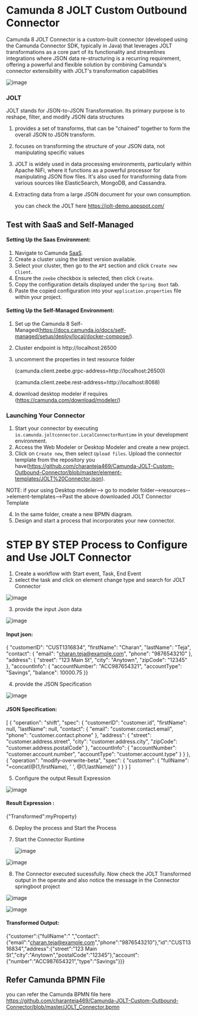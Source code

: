 
# Camunda 8 JOLT Custom Outbound Connector

Camunda 8 JOLT Connector is a custom-built connector (developed using the Camunda Connector SDK, typically in Java) that leverages JOLT transformations as a core part of its functionality and streamlines integrations where JSON data re-structuring is a recurring requirement, offering a powerful and flexible solution by combining Camunda's connector extensibility with JOLT's transformation capabilities

![image](https://github.com/user-attachments/assets/5c653fa0-50e0-4b21-88cc-e604c2538be8)


### JOLT

JOLT stands for JSON-to-JSON Transformation. Its primary purpose is to reshape, filter, and modify JSON data structures

1. provides a set of transforms, that can be "chained" together to form the overall JSON to JSON transform.
2. focuses on transforming the structure of your JSON data, not manipulating specific values
3. JOLT is widely used in data processing environments, particularly within Apache NiFi, where it functions as a powerful 
   processor for manipulating JSON flow files. It's also used for transforming data from various sources like ElasticSearch, 
   MongoDB, and Cassandra.
4. Extracting data from a large JSON document for your own consumption.

   you can check the JOLT here https://jolt-demo.appspot.com/

## Test with SaaS and Self-Managed

#### Setting Up the Saas Environment:

1. Navigate to Camunda [SaaS](https://console.camunda.io).
2. Create a cluster using the latest version available.
3. Select your cluster, then go to the `API` section and click `Create new Client`.
4. Ensure the `zeebe` checkbox is selected, then click `Create`.
5. Copy the configuration details displayed under the `Spring Boot` tab.
6. Paste the copied configuration into your `application.properties` file within your project.

#### Setting Up the Self-Managed Environment:

1. Set up the Camunda 8 Self-Managed(https://docs.camunda.io/docs/self-managed/setup/deploy/local/docker-compose/).
2. Cluster endpoint is http://localhost:26500
3. uncomment the properties in test resource folder

   (camunda.client.zeebe.grpc-address=http://localhost:26500)
   
   (camunda.client.zeebe.rest-address=http://localhost:8088)
5. download desktop modeler if requires (https://camunda.com/download/modeler/)


### Launching Your Connector

1. Start your connector by executing `io.camunda.joltconnector.LocalConnectorRuntime` in your development environment.
2. Access the Web Modeler or Desktop Modeler and create a new project.
3. Click on `Create new`, then select `Upload files`. Upload the connector template from the repository you have(https://github.com/charanteja469/Camunda-JOLT-Custom-Outbound-Connector/blob/master/element-templates/JOLT%20Connector.json).

 NOTE: if your using Desktop modeler--> go to modeler folder-->resources-->element-templates-->Past the above downloaded JOLT 
       Connector Template

4. In the same folder, create a new BPMN diagram.
5. Design and start a process that incorporates your new connector.


# STEP BY STEP Process to Configure and Use JOLT Connector

1. Create a workflow with Start event, Task, End Event
2. select the task and click on element change type and search for JOLT Connector

![image](https://github.com/user-attachments/assets/f4d49c86-54ea-4926-acaa-f9867549da3b)


3. provide the input Json data

![image](https://github.com/user-attachments/assets/476c00c5-1bb1-491a-8b51-489d709a4861)

#### Input json:

{
  "customerID": "CUST1316834",
  "firstName": "Charan",
  "lastName": "Teja",
  "contact": {
    "email": "charan.teja@example.com",
    "phone": "9876543210"
  },
  "address": {
    "street": "123 Main St",
    "city": "Anytown",
    "zipCode": "12345"
  },
  "accountInfo": {
    "accountNumber": "ACC987654321",
    "accountType": "Savings",
    "balance": 10000.75
  }}


4. provide the JSON Specification

![image](https://github.com/user-attachments/assets/c9a11612-c006-4052-9c3b-3676780f9071)

#### JSON Specification:

[
  {
    "operation": "shift",
    "spec": {
      "customerID": "customer.id",
      "firstName": null,
      "lastName": null,
      "contact": {
        "email": "customer.contact.email",
        "phone": "customer.contact.phone"
      },
      "address": {
        "street": "customer.address.street",
        "city": "customer.address.city",
        "zipCode": "customer.address.postalCode"
      },
      "accountInfo": {
        "accountNumber": "customer.account.number",
        "accountType": "customer.account.type"
      }
    }
  },
  {
    "operation": "modify-overwrite-beta",
    "spec": {
      "customer": {
        "fullName": "=concat(@(1,firstName), ' ', @(1,lastName))"
      }
    }
  }
]



5. Configure the output Result Expression

![image](https://github.com/user-attachments/assets/2eb27b2f-5c9c-41a1-8b99-1baefeaae065)

#### Result Expression : 

{"Transformed":myProperty}


6. Deploy the process and Start the Process
7. Start the Connector Runtime

   ![image](https://github.com/user-attachments/assets/e8475a72-2ae1-4ca9-81d0-7e138ff3f65f)


![image](https://github.com/user-attachments/assets/fb90d6b3-b817-4089-96f3-b3588164f1df)


8. The Connector executed sucessfully. Now check the JOLT Transformed output in the operate and also notice the message in the 
   Connector springboot project

 ![image](https://github.com/user-attachments/assets/27f4154f-1748-4526-bde4-f9fa668de20f)

 ![image](https://github.com/user-attachments/assets/a23632b0-c96c-46db-a588-ad32420faa09)


#### Transformed Output:

 	
{"customer":{"fullName":" ","contact":{"email":"charan.teja@example.com","phone":"9876543210"},"id":"CUST1316834","address":{"street":"123 Main St","city":"Anytown","postalCode":"12345"},"account":{"number":"ACC987654321","type":"Savings"}}}


## Refer Camunda BPMN File

you can refer the Camunda BPMN file here https://github.com/charanteja469/Camunda-JOLT-Custom-Outbound-Connector/blob/master/JOLT_Connector.bpmn

 










